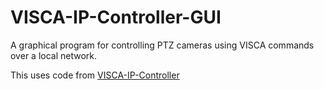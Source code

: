 # VISCA-IP-Controller-GUI
A graphical program for controlling PTZ cameras using VISCA commands over a local network.

This uses code from [VISCA-IP-Controller](https://github.com/misterhay/VISCA-IP-Controller)
